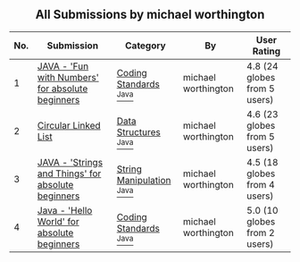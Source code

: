 ﻿<div align="center">

## All Submissions by michael worthington

</div>

No.  | Submission | Category | By   | User Rating
---- | ---------- | -------- | ---- | -----------
1 | [JAVA \- 'Fun with Numbers' for absolute beginners<br />](https://github.com/Planet-Source-Code/michael-worthington-java-fun-with-numbers-for-absolute-beginners__2-2513) | [Coding Standards<br /><sup>Java</sup>](../ByCategory/coding-standards__2-87.md) | michael worthington | 4.8 (24 globes from 5 users)
2 | [Circular Linked List<br />](https://github.com/Planet-Source-Code/michael-worthington-circular-linked-list__2-2690) | [Data Structures<br /><sup>Java</sup>](../ByCategory/data-structures__2-67.md) | michael worthington | 4.6 (23 globes from 5 users)
3 | [JAVA \- 'Strings and Things' for absolute beginners<br />](https://github.com/Planet-Source-Code/michael-worthington-java-strings-and-things-for-absolute-beginners__2-2570) | [String Manipulation<br /><sup>Java</sup>](../ByCategory/string-manipulation__2-60.md) | michael worthington | 4.5 (18 globes from 4 users)
4 | [Java \- 'Hello World' for absolute beginners<br />](https://github.com/Planet-Source-Code/michael-worthington-java-hello-world-for-absolute-beginners__2-2501) | [Coding Standards<br /><sup>Java</sup>](../ByCategory/coding-standards__2-87.md) | michael worthington | 5.0 (10 globes from 2 users)
